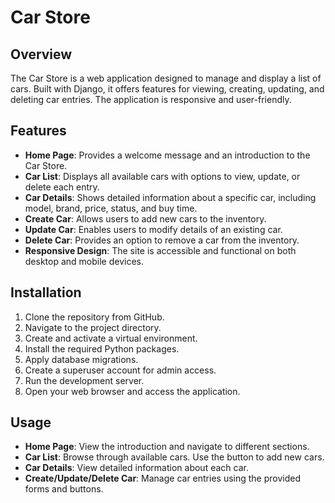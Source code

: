 # Car Store

## Overview

The Car Store is a web application designed to manage and display a list of cars. Built with Django, it offers features for viewing, creating, updating, and deleting car entries. The application is responsive and user-friendly.

## Features

- **Home Page**: Provides a welcome message and an introduction to the Car Store.
- **Car List**: Displays all available cars with options to view, update, or delete each entry.
- **Car Details**: Shows detailed information about a specific car, including model, brand, price, status, and buy time.
- **Create Car**: Allows users to add new cars to the inventory.
- **Update Car**: Enables users to modify details of an existing car.
- **Delete Car**: Provides an option to remove a car from the inventory.
- **Responsive Design**: The site is accessible and functional on both desktop and mobile devices.

## Installation

1. Clone the repository from GitHub.
2. Navigate to the project directory.
3. Create and activate a virtual environment.
4. Install the required Python packages.
5. Apply database migrations.
6. Create a superuser account for admin access.
7. Run the development server.
8. Open your web browser and access the application.

## Usage

- **Home Page**: View the introduction and navigate to different sections.
- **Car List**: Browse through available cars. Use the button to add new cars.
- **Car Details**: View detailed information about each car.
- **Create/Update/Delete Car**: Manage car entries using the provided forms and buttons.

